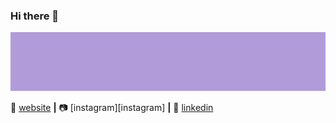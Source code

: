 ### Hi there 👋
[![bg][banner]][website]

<!--
**NghiLamPhuc/nghilamphuc** is a ✨ _special_ ✨ repository because its `README.md` (this file) appears on your GitHub profile.

Here are some ideas to get you started:

- 🌱 I’m currently learning HTML, CSS, Javascript
- 🤔 I’m looking for help with web design
- 💬 Ask me about natural language processing
- 📫 How to reach me: ...
- 😄 Pronouns: he/him
- ⚡ Fun fact: I'm a shy person
-->

🏡 [website][website] **|** 
📷 [instagram][instagram] **|** 
👔 [linkedin][linkedin]

[banner]: https://raw.githubusercontent.com/NghiLamPhuc/nghilamphuc/main/banner.jpg
[website]: https://nghilam.w3spaces.com/
[linkedin]: https://www.linkedin.com/in/ph%C3%BAc-nghi-4b51b3192/
